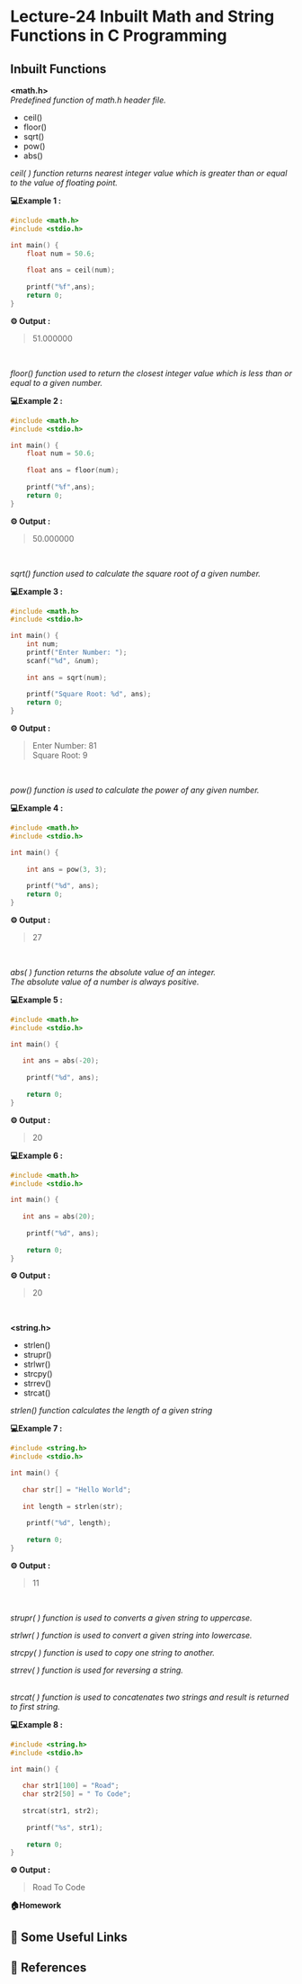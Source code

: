 # Lecture-24 Inbuilt Math and String Functions in C Programming 

## Inbuilt Functions

**<math.h>**<br>
_Predefined function of math.h header file._
* ceil()<br>
* floor()<br>
* sqrt()<br>
* pow()<br>
* abs()<br>

_ceil( ) function returns nearest integer value which is greater than or equal to the value of floating point._<br>

**💻Example 1 :**

```c
#include <math.h>
#include <stdio.h>

int main() {
    float num = 50.6;
    
    float ans = ceil(num);
    
    printf("%f",ans);
    return 0;
}
```
**⚙️ Output :** 
>51.000000

<br>

_floor() function used to return the closest integer value which is less than or equal to a given number._

**💻Example 2 :**
```c
#include <math.h>
#include <stdio.h>

int main() {
    float num = 50.6;
    
    float ans = floor(num);
    
    printf("%f",ans);
    return 0;
}
```
**⚙️ Output :** 
>50.000000

<br>

_sqrt() function used to calculate the square root of a given number._

**💻Example 3 :**
```c
#include <math.h>
#include <stdio.h>

int main() {
    int num;
    printf("Enter Number: ");
    scanf("%d", &num);
    
    int ans = sqrt(num);
    
    printf("Square Root: %d", ans);
    return 0;
}
```
**⚙️ Output :** 
>Enter Number: 81<br>
Square Root: 9

<br>

_pow() function is used to calculate the power of any given number._

**💻Example 4 :**
```c
#include <math.h>
#include <stdio.h>

int main() {
    
    int ans = pow(3, 3);
    
    printf("%d", ans);
    return 0;
}
```
**⚙️ Output :** 
>27

<br>

_abs( ) function returns the absolute value of an integer._<br>
_The absolute value of a number is always positive._<br>

**💻Example 5 :**
```c
#include <math.h>
#include <stdio.h>

int main() {
   
   int ans = abs(-20);
   
    printf("%d", ans);
    
    return 0;
}

```
**⚙️ Output :** 
>20

**💻Example 6 :**
```c
#include <math.h>
#include <stdio.h>

int main() {
   
   int ans = abs(20);
   
    printf("%d", ans);
    
    return 0;
}

```
**⚙️ Output :** 
>20

<br>

**<string.h>**
* strlen()
* strupr()
* strlwr()
* strcpy()
* strrev()
* strcat()

_strlen() function calculates the length of a given string_<br>

**💻Example 7 :**
```c
#include <string.h>
#include <stdio.h>

int main() {
   
   char str[] = "Hello World";
   
   int length = strlen(str);
   
    printf("%d", length);
    
    return 0;
}

```
**⚙️ Output :** 
>11

<br>

_strupr( ) function is used to converts a given string to uppercase._<br>

_strlwr( ) function is used to convert a given string into lowercase._<br>

_strcpy( ) function is used to copy one string to another._<br>

_strrev( ) function is used for reversing a string._<br><br>

_strcat( ) function is used to concatenates two strings and result is returned to first string._<br>

**💻Example 8 :**
```c
#include <string.h>
#include <stdio.h>

int main() {
   
   char str1[100] = "Road";
   char str2[50] = " To Code";
   
   strcat(str1, str2);
   
    printf("%s", str1);
    
    return 0;
}

```
**⚙️ Output :** 
>Road To Code


**🏠Homework**

## 🔗 Some Useful Links

## 📖 References